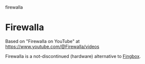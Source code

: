 firewalla
# Firewalla

Based on "Firewalla on YouTube" at https://www.youtube.com/@Firewalla/videos

Firewalla is a not-discontinued (hardware) alternative to [Fingbox](https://github.com/vanHeemstraSystems/fing/).
